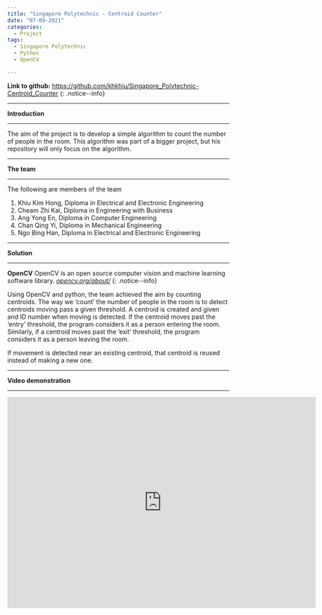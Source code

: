 ```yaml
---
title: "Singapore Polytechnic - Centroid Counter"
date: "07-09-2021"
categories:
  - Project
tags:
  - Singapore Polytechnic
  - Python
  - OpenCV

---
```


**Link to github:**
https://github.com/khkhiu/Singapore_Polytechnic-Centroid_Counter
{: .notice--info}

***

<strong>Introduction</strong>

***
The aim of the project is to develop a simple algorithm to count the number of people in the room. This algorithm was part of a bigger project, but his repository will only focus on the algorithm.

***

<strong>The team</strong>

***
The following are members of the team

1. Khiu Kim Hong, Diploma in Electrical and Electronic Engineering
2. Cheam Zhi Kai, Diploma in Engineering with Business
3. Ang Yong En, Diploma in Computer Engineering
4. Chan Qing Yi, Diploma in Mechanical Engineering
5. Ngo Bing Han, Diploma in Electrical and Electronic Engineering

***

<strong>Solution</strong>

***
**OpenCV** OpenCV is an open source computer vision and machine learning software library.
<cite><a href="https://opencv.org/about/">opencv.org/about/</a></cite>
{: .notice--info}

Using OpenCV and python, the team achieved the aim by counting centroids. The way we ‘count’ the number of people in the room is to detect centroids moving pass a given threshold. A centroid is created and given and ID number when moving is detected. If the centroid moves past the ‘entry’ threshold, the program considers it as a person entering the room. Similarly, if a centroid moves past the ‘exit’ threshold, the program considers it as a person leaving the room.

If movement is detected near an existing centroid, that centroid is reused instead of making a new one.


***

<strong>Video demonstration</strong>

***

<div class="embed-container">
  <iframe
      src="https://youtube.com/embed/nILaMWWoH28"
      width="700"
      height="480"
      frameborder="0"
      allowfullscreen="">
  </iframe>
</div>